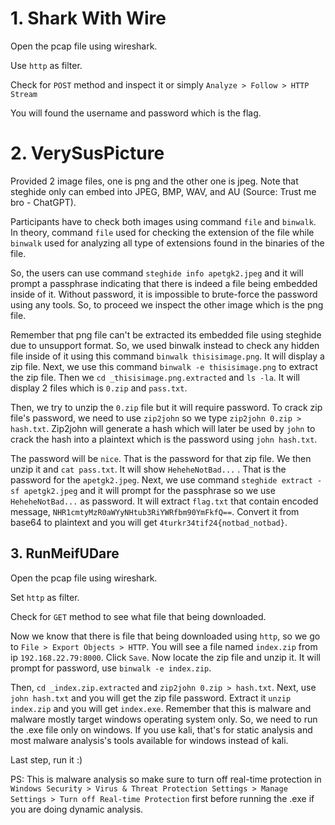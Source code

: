 # 1. Shark With Wire
Open the pcap file using wireshark.

Use `http` as filter.

Check for `POST` method and inspect it or simply `Analyze > Follow > HTTP Stream`

You will found the username and password which is the flag.


# 2. VerySusPicture
Provided 2 image files, one is png and the other one is jpeg. Note that steghide only can embed into JPEG, BMP, WAV, and AU (Source: Trust me bro - ChatGPT).

Participants have to check both images using command `file` and `binwalk`. In theory, command `file` used for checking the extension of the file while `binwalk` used for analyzing all type of extensions found in the binaries of the file. 

So, the users can use command `steghide info apetgk2.jpeg` and it will prompt a passphrase indicating that there is indeed a file being embedded inside of it. Without password, it is impossible to brute-force the password using any tools. So, to proceed we inspect the other image which is the png file. 

Remember that png file can't be extracted its embedded file using steghide due to unsupport format. So, we used binwalk instead to check any hidden file inside of it using this command `binwalk thisisimage.png`. It will display a zip file. Next, we use this command `binwalk -e thisisimage.png` to extract the zip file. Then we `cd _thisisimage.png.extracted` and `ls -la`. It will display 2 files which is `0.zip` and `pass.txt`.

Then, we try to unzip the `0.zip` file but it will require password. To crack zip file's password, we need to use `zip2john` so we type `zip2john 0.zip > hash.txt`. Zip2john will generate a hash which will later be used by `john` to crack the hash into a plaintext which is the password using `john hash.txt`. 

The password will be `nice`. That is the password for that zip file. We then unzip it and `cat pass.txt`. It will show `HeheheNotBad...` . That is  the password for the `apetgk2.jpeg`. Next, we use command `steghide extract -sf apetgk2.jpeg` and it will prompt for the passphrase so we use `HeheheNotBad...` as password. It will extract `flag.txt` that contain encoded message, `NHR1cmtyMzR0aWYyNHtub3RiYWRfbm90YmFkfQ==`. Convert it from base64 to plaintext and you will get `4turkr34tif24{notbad_notbad}`.


## 3. RunMeifUDare

Open the pcap file using wireshark.

Set `http` as filter. 

Check for `GET` method to see what file that being downloaded.

Now we know that there is file that being downloaded using `http`, so we go to `File > Export Objects > HTTP`. You will see a file named `index.zip` from ip `192.168.22.79:8000`. Click `Save`. Now locate the zip file and unzip it. It will prompt for password, use `binwalk -e index.zip`. 

Then, `cd _index.zip.extracted` and `zip2john 0.zip > hash.txt`. Next, use `john hash.txt` and you will get the zip file password. Extract it `unzip index.zip` and you will get `index.exe`. Remember that this is malware and malware mostly target windows operating system only. So, we need to run the .exe file only on windows. If you use kali, that's for static analysis and most malware analysis's tools available for windows instead of kali.

Last step, run it :)  

 PS: This is malware analysis so make sure to turn off real-time protection in `Windows Security > Virus & Threat Protection Settings > Manage Settings > Turn off Real-time Protection` first before running the .exe if you are doing dynamic analysis.

